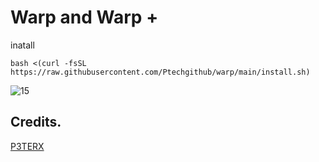 # Warp and Warp +


inatall
```
bash <(curl -fsSL https://raw.githubusercontent.com/Ptechgithub/warp/main/install.sh)
```

![15](https://raw.githubusercontent.com/Ptechgithub/configs/main/media/15.jpg)


## Credits.

[P3TERX](https://github.com/P3TERX/warp.sh)